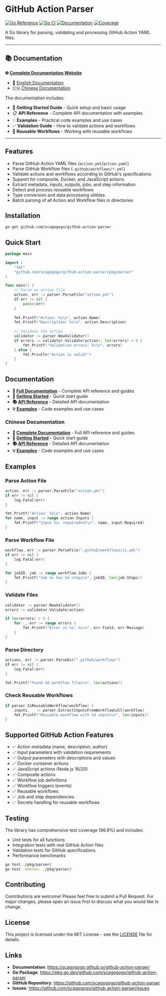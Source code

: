 # GitHub Action Parser

[![Go Reference](https://pkg.go.dev/badge/github.com/scagogogo/github-action-parser.svg)](https://pkg.go.dev/github.com/scagogogo/github-action-parser)
[![Go CI](https://github.com/scagogogo/github-action-parser/actions/workflows/ci.yml/badge.svg)](https://github.com/scagogogo/github-action-parser/actions/workflows/ci.yml)
[![Documentation](https://github.com/scagogogo/github-action-parser/actions/workflows/docs.yml/badge.svg)](https://scagogogo.github.io/github-action-parser/)
[![Coverage](https://img.shields.io/badge/coverage-98.9%25-brightgreen)](https://github.com/scagogogo/github-action-parser)

A Go library for parsing, validating and processing GitHub Action YAML files.

---

## 📚 Documentation

**🌐 [Complete Documentation Website](https://scagogogo.github.io/github-action-parser/)**

- 📖 [English Documentation](https://scagogogo.github.io/github-action-parser/)
- 🇨🇳 [Chinese Documentation](https://scagogogo.github.io/github-action-parser/zh/)

The documentation includes:
- 🚀 **Getting Started Guide** - Quick setup and basic usage
- 📋 **API Reference** - Complete API documentation with examples
- 💡 **Examples** - Practical code examples and use cases
- ✅ **Validation Guide** - How to validate actions and workflows
- 🔄 **Reusable Workflows** - Working with reusable workflows

---

## Features

- Parse GitHub Action YAML files (`action.yml`/`action.yaml`)
- Parse GitHub Workflow files (`.github/workflows/*.yml`)
- Validate actions and workflows according to GitHub's specifications
- Support for composite, Docker, and JavaScript actions
- Extract metadata, inputs, outputs, jobs, and step information
- Detect and process reusable workflows
- Type conversion and data processing utilities
- Batch parsing of all Action and Workflow files in directories

## Installation

```bash
go get github.com/scagogogo/github-action-parser
```

## Quick Start

```go
package main

import (
    "fmt"
    "github.com/scagogogo/github-action-parser/pkg/parser"
)

func main() {
    // Parse an action file
    action, err := parser.ParseFile("action.yml")
    if err != nil {
        panic(err)
    }
    
    fmt.Printf("Action: %s\n", action.Name)
    fmt.Printf("Description: %s\n", action.Description)
    
    // Validate the action
    validator := parser.NewValidator()
    if errors := validator.Validate(action); len(errors) > 0 {
        fmt.Printf("Validation errors: %v\n", errors)
    } else {
        fmt.Println("Action is valid!")
    }
}
```

## Documentation

- **📖 [Full Documentation](https://scagogogo.github.io/github-action-parser/)** - Complete API reference and guides
- **🚀 [Getting Started](https://scagogogo.github.io/github-action-parser/getting-started)** - Quick start guide
- **📚 [API Reference](https://scagogogo.github.io/github-action-parser/api/)** - Detailed API documentation
- **💡 [Examples](https://scagogogo.github.io/github-action-parser/examples/)** - Code examples and use cases

### Chinese Documentation

- **📖 [Complete Documentation](https://scagogogo.github.io/github-action-parser/zh/)** - Full API reference and guides
- **🚀 [Getting Started](https://scagogogo.github.io/github-action-parser/zh/getting-started)** - Quick start guide
- **📚 [API Reference](https://scagogogo.github.io/github-action-parser/zh/api/)** - Detailed API documentation
- **💡 [Examples](https://scagogogo.github.io/github-action-parser/zh/examples/)** - Code examples and use cases

## Examples

### Parse Action File

```go
action, err := parser.ParseFile("action.yml")
if err != nil {
    log.Fatal(err)
}

fmt.Printf("Action: %s\n", action.Name)
for name, input := range action.Inputs {
    fmt.Printf("Input %s: required=%t\n", name, input.Required)
}
```

### Parse Workflow File

```go
workflow, err := parser.ParseFile(".github/workflows/ci.yml")
if err != nil {
    log.Fatal(err)
}

for jobID, job := range workflow.Jobs {
    fmt.Printf("Job %s has %d steps\n", jobID, len(job.Steps))
}
```

### Validate Files

```go
validator := parser.NewValidator()
errors := validator.Validate(action)

if len(errors) > 0 {
    for _, err := range errors {
        fmt.Printf("Error in %s: %s\n", err.Field, err.Message)
    }
}
```

### Parse Directory

```go
actions, err := parser.ParseDir(".github/workflows")
if err != nil {
    log.Fatal(err)
}

fmt.Printf("Found %d workflow files\n", len(actions))
```

### Check Reusable Workflows

```go
if parser.IsReusableWorkflow(workflow) {
    inputs, _ := parser.ExtractInputsFromWorkflowCall(workflow)
    fmt.Printf("Reusable workflow with %d inputs\n", len(inputs))
}
```

## Supported GitHub Action Features

- ✅ Action metadata (name, description, author)
- ✅ Input parameters with validation requirements
- ✅ Output parameters with descriptions and values
- ✅ Docker container actions
- ✅ JavaScript actions (Node.js 16/20)
- ✅ Composite actions
- ✅ Workflow job definitions
- ✅ Workflow triggers (events)
- ✅ Reusable workflows
- ✅ Job and step dependencies
- ✅ Secrets handling for reusable workflows

## Testing

The library has comprehensive test coverage (98.9%) and includes:

- Unit tests for all functions
- Integration tests with real GitHub Action files
- Validation tests for GitHub specifications
- Performance benchmarks

```bash
go test ./pkg/parser/
go test -bench=. ./pkg/parser/
```

## Contributing

Contributions are welcome! Please feel free to submit a Pull Request. For major changes, please open an issue first to discuss what you would like to change.

## License

This project is licensed under the MIT License - see the [LICENSE](LICENSE) file for details.

## Links

- **Documentation**: https://scagogogo.github.io/github-action-parser/
- **Go Package**: https://pkg.go.dev/github.com/scagogogo/github-action-parser
- **GitHub Repository**: https://github.com/scagogogo/github-action-parser
- **Issues**: https://github.com/scagogogo/github-action-parser/issues
